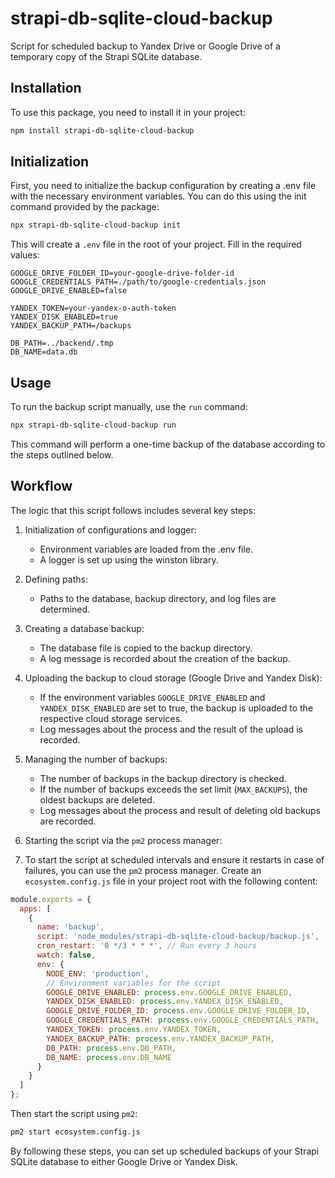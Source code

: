 # strapi-db-sqlite-cloud-backup

Script for scheduled backup to Yandex Drive or Google Drive of a temporary copy of the Strapi SQLite database.

## Installation

To use this package, you need to install it in your project:

```sh
npm install strapi-db-sqlite-cloud-backup
```

## Initialization

First, you need to initialize the backup configuration by creating a .env file with the necessary environment variables.
You can do this using the init command provided by the package:

```sh
npx strapi-db-sqlite-cloud-backup init
```

This will create a `.env` file in the root of your project. Fill in the required values:

```dotenv
GOOGLE_DRIVE_FOLDER_ID=your-google-drive-folder-id
GOOGLE_CREDENTIALS_PATH=./path/to/google-credentials.json
GOOGLE_DRIVE_ENABLED=false

YANDEX_TOKEN=your-yandex-o-auth-token
YANDEX_DISK_ENABLED=true
YANDEX_BACKUP_PATH=/backups

DB_PATH=../backend/.tmp
DB_NAME=data.db
```
## Usage
To run the backup script manually, use the `run` command:

```sh
npx strapi-db-sqlite-cloud-backup run
```
This command will perform a one-time backup of the database according to the steps outlined below.

## Workflow

The logic that this script follows includes several key steps:

1. Initialization of configurations and logger:

   - Environment variables are loaded from the .env file.
   - A logger is set up using the winston library.

2. Defining paths:

   - Paths to the database, backup directory, and log files are determined.

3. Creating a database backup:

   - The database file is copied to the backup directory.
   - A log message is recorded about the creation of the backup.
 
4. Uploading the backup to cloud storage (Google Drive and Yandex Disk):

   - If the environment variables `GOOGLE_DRIVE_ENABLED` and `YANDEX_DISK_ENABLED` are set to true, the backup is uploaded to the respective cloud storage services.
   - Log messages about the process and the result of the upload is recorded.

5. Managing the number of backups:

   - The number of backups in the backup directory is checked.
   - If the number of backups exceeds the set limit (`MAX_BACKUPS`), the oldest backups are deleted.
   - Log messages about the process and result of deleting old backups are recorded.

6. Starting the script via the `pm2` process manager:

7. To start the script at scheduled intervals and ensure it restarts in case of failures, you can use the `pm2` process manager. Create an `ecosystem.config.js` file in your project root with the following content:

```js
module.exports = {
  apps: [
    {
      name: 'backup',
      script: 'node_modules/strapi-db-sqlite-cloud-backup/backup.js',
      cron_restart: '0 */3 * * *', // Run every 3 hours
      watch: false,
      env: {
        NODE_ENV: 'production',
        // Environment variables for the script
        GOOGLE_DRIVE_ENABLED: process.env.GOOGLE_DRIVE_ENABLED,
        YANDEX_DISK_ENABLED: process.env.YANDEX_DISK_ENABLED,
        GOOGLE_DRIVE_FOLDER_ID: process.env.GOOGLE_DRIVE_FOLDER_ID,
        GOOGLE_CREDENTIALS_PATH: process.env.GOOGLE_CREDENTIALS_PATH,
        YANDEX_TOKEN: process.env.YANDEX_TOKEN,
        YANDEX_BACKUP_PATH: process.env.YANDEX_BACKUP_PATH,
        DB_PATH: process.env.DB_PATH,
        DB_NAME: process.env.DB_NAME
      }
    }
  ]
};
```

Then start the script using `pm2`:

```sh
pm2 start ecosystem.config.js
```

By following these steps,
you can set up scheduled backups of your Strapi SQLite database to either Google Drive or Yandex Disk.
